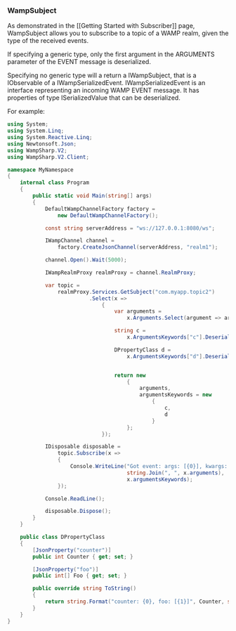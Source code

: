### WampSubject

As demonstrated in the [[Getting Started with Subscriber]] page, WampSubject allows you to subscribe to a topic of a WAMP realm, given the type of the received events.

If specifying a generic type, only the first argument in the ARGUMENTS parameter of the EVENT message is deserialized.

Specifying no generic type will a return a IWampSubject, that is a IObservable of a IWampSerializedEvent. IWampSerializedEvent is an interface representing an incoming WAMP EVENT message. It has properties of type ISerializedValue that can be deserialized.

For example:

```csharp
using System;
using System.Linq;
using System.Reactive.Linq;
using Newtonsoft.Json;
using WampSharp.V2;
using WampSharp.V2.Client;

namespace MyNamespace
{
    internal class Program
    {
        public static void Main(string[] args)
        {
            DefaultWampChannelFactory factory =
                new DefaultWampChannelFactory();

            const string serverAddress = "ws://127.0.0.1:8080/ws";

            IWampChannel channel =
                factory.CreateJsonChannel(serverAddress, "realm1");

            channel.Open().Wait(5000);

            IWampRealmProxy realmProxy = channel.RealmProxy;

            var topic =
                realmProxy.Services.GetSubject("com.myapp.topic2")
                          .Select(x =>
                              {
                                  var arguments =
                                      x.Arguments.Select(argument => argument.Deserialize<int>()).ToArray();

                                  string c =
                                      x.ArgumentsKeywords["c"].Deserialize<string>();

                                  DPropertyClass d =
                                      x.ArgumentsKeywords["d"].Deserialize<DPropertyClass>();


                                  return new
                                      {
                                          arguments,
                                          argumentsKeywords = new
                                              {
                                                  c,
                                                  d
                                              }
                                      };
                              });

            IDisposable disposable =
                topic.Subscribe(x =>
                {
                    Console.WriteLine("Got event: args: [{0}], kwargs: {{ {1} }}",
                                      string.Join(", ", x.arguments),
                                      x.argumentsKeywords);
                });

            Console.ReadLine();

            disposable.Dispose();
        }
    }

    public class DPropertyClass
    {
        [JsonProperty("counter")]
        public int Counter { get; set; }

        [JsonProperty("foo")]
        public int[] Foo { get; set; }

        public override string ToString()
        {
            return string.Format("counter: {0}, foo: [{1}]", Counter, string.Join(", ", Foo));
        }
    }
}
```
